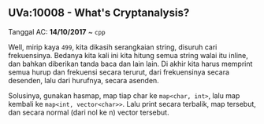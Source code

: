 ## UVa:10008 - What's Cryptanalysis?
Tanggal AC: **14/10/2017** ~ `cpp`

Well, mirip kaya `499`, kita dikasih serangkaian string, disuruh cari frekuensinya. Bedanya kita kali ini kita hitung semua string walai itu inline, dan bahkan diberikan tanda baca dan lain lain. Di akhir kita harus memprint semua hurup dan frekuensi secara terurut, dari frekuensinya secara desenden, lalu dari hurufnya, secara asenden.

Solusinya, gunakan hasmap, map tiap char ke `map<char, int>`, lalu map kembali ke `map<int, vector<char>>`. Lalu print secara terbalik, map tersebut, dan secara normal (dari nol ke n) vector tersebut.